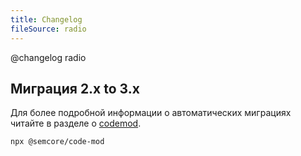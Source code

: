 ```yaml
---
title: Changelog
fileSource: radio
---
```


@changelog radio

## Миграция 2.x to 3.x

Для более подробной информации о автоматических миграциях читайте в разделе о [сodemod](/utils/code-mod).

```bash
npx @semcore/code-mod
```
